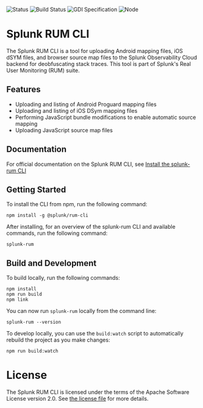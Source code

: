 ![Status](https://img.shields.io/badge/status-under%20development-informational?style=for-the-badge)
![Build Status](https://img.shields.io/github/actions/workflow/status/signalfx/splunk-rum-cli/.github/workflows/ci.yml?branch=main&style=for-the-badge)
![GDI Specification](https://img.shields.io/badge/GDI-1.7.0-blueviolet?style=for-the-badge)
![Node](https://img.shields.io/node/v/@splunk/rum-cli?style=for-the-badge)

# Splunk RUM CLI

The Splunk RUM CLI is a tool for uploading Android mapping files, iOS dSYM files, and browser source map files to the Splunk Observability Cloud backend for deobfuscating stack traces. This tool is part of Splunk's Real User Monitoring (RUM) suite.

## Features

* Uploading and listing of Android Proguard mapping files
* Uploading and listing of iOS DSym mapping files
* Performing JavaScript bundle modifications to enable automatic source mapping
* Uploading JavaScript source map files

## Documentation

For official documentation on the Splunk RUM CLI, see
[Install the splunk-rum CLI](https://quickdraw.splunk.com/redirect/?product=Observability&location=rum.buildintegration&version=current)

## Getting Started

To install the CLI from npm, run the following command:
```
npm install -g @splunk/rum-cli
```

After installing, for an overview of the splunk-rum CLI and available commands, run the following command:
```
splunk-rum
```

## Build and Development

To build locally, run the following commands:

```
npm install
npm run build
npm link
```

You can now run `splunk-rum` locally from the command line:
```
splunk-rum --version
```

To develop locally, you can use the `build:watch` script to automatically rebuild the project as you make changes:
```
npm run build:watch
```

# License

The Splunk RUM CLI is licensed under the terms of the Apache Software License
version 2.0. See [the license file](./LICENSE) for more details.
